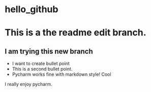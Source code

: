 # hello_github
# This is a the readme edit branch.
## I am trying this new branch
- I want to create bullet point
- This is a second bullet point.
- Pycharm works fine with markdown style! Cool

I really enjoy pycharm.
